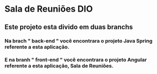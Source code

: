 # Sala de Reuniões DIO
## Este projeto esta divido em duas branchs 
### Na brach " back-end " você encontrara o projeto Java Spring referente a esta aplicação.
### E na branh " front-end " você encontrara o projeto Angular referente a esta aplicação, Sala de Reuniões.

